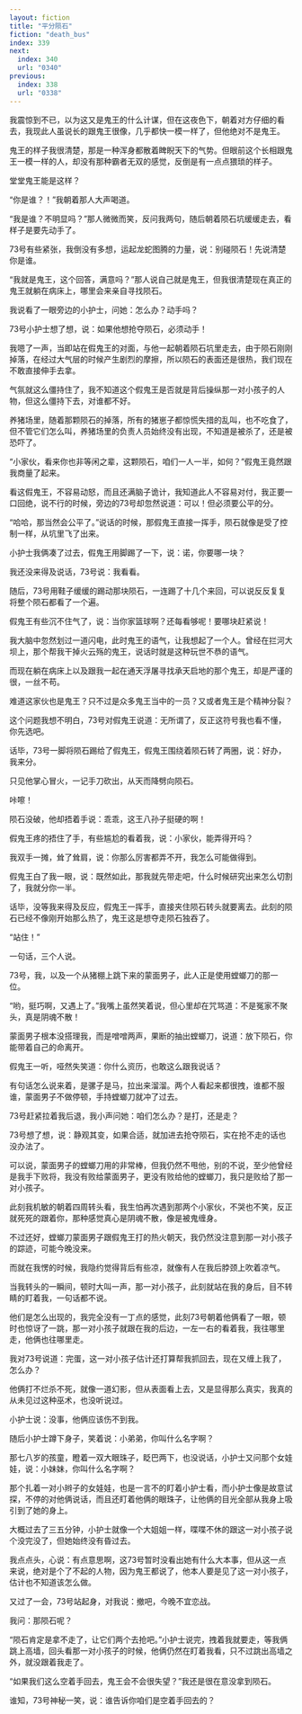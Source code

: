 ```yaml
---
layout: fiction
title: "平分陨石"
fiction: "death_bus"
index: 339
next:
  index: 340
  url: "0340"
previous:
  index: 338
  url: "0338"
---
```

我震惊到不已，以为这又是鬼王的什么计谋，但在这夜色下，朝着对方仔细的看去，我现此人虽说长的跟鬼王很像，几乎都快一模一样了，但他绝对不是鬼王。

鬼王的样子我很清楚，那是一种浑身都散着睥睨天下的气势。但眼前这个长相跟鬼王一模一样的人，却没有那种霸者无双的感觉，反倒是有一点点猥琐的样子。

堂堂鬼王能是这样？

“你是谁？！”我朝着那人大声喝道。

“我是谁？不明显吗？”那人微微而笑，反问我两句，随后朝着陨石坑缓缓走去，看样子是要先动手了。

73号有些紧张，我倒没有多想，运起龙蛇图腾的力量，说：别碰陨石！先说清楚你是谁。

“我就是鬼王，这个回答，满意吗？”那人说自己就是鬼王，但我很清楚现在真正的鬼王就躺在病床上，哪里会来亲自寻找陨石。

我说看了一眼旁边的小护士，问她：怎么办？动手吗？

73号小护士想了想，说：如果他想抢夺陨石，必须动手！

我嗯了一声，当即站在假鬼王的对面，与他一起朝着陨石坑里走去，由于陨石刚刚掉落，在经过大气层的时候产生剧烈的摩擦，所以陨石的表面还是很热，我们现在不敢直接伸手去拿。

气氛就这么僵持住了，我不知道这个假鬼王是否就是背后操纵那一对小孩子的人物，但这么僵持下去，对谁都不好。

养猪场里，随着那颗陨石的掉落，所有的猪崽子都惊慌失措的乱叫，也不吃食了，但不管它们怎么叫，养猪场里的负责人员始终没有出现，不知道是被杀了，还是被恐吓了。

“小家伙，看来你也非等闲之辈，这颗陨石，咱们一人一半，如何？”假鬼王竟然跟我商量了起来。

看这假鬼王，不容易动怒，而且还满脑子诡计，我知道此人不容易对付，我正要一口回绝，说不行的时候，旁边的73号却忽然说道：可以！但必须要公平的分。

“哈哈，那当然会公平了。”说话的时候，那假鬼王直接一挥手，陨石就像是受了控制一样，从坑里飞了出来。

小护士我俩凑了过去，假鬼王用脚踢了一下，说：诺，你要哪一块？

我还没来得及说话，73号说：我看看。

随后，73号用鞋子缓缓的踢动那块陨石，一连踢了十几个来回，可以说反反复复将整个陨石都看了一个遍。

假鬼王有些沉不住气了，说：当你家篮球啊？还每看够呢！要哪块赶紧说！

我大脑中忽然划过一道闪电，此时鬼王的语气，让我想起了一个人。曾经在拦河大坝上，那个帮我干掉火云殇的鬼王，说话时就是这种玩世不恭的语气。

而现在躺在病床上以及跟我一起在通天浮屠寻找承天启地的那个鬼王，却是严谨的很，一丝不苟。

难道这家伙也是鬼王？只不过是众多鬼王当中的一员？又或者鬼王是个精神分裂？

这个问题我想不明白，73号对假鬼王说道：无所谓了，反正这符号我也看不懂，你先选吧。

话毕，73号一脚将陨石踢给了假鬼王，假鬼王围绕着陨石转了两圈，说：好办，我来分。

只见他掌心冒火，一记手刀砍出，从天而降劈向陨石。

咔嚓！

陨石没破，他却捂着手说：乖乖，这王八孙子挺硬的啊！

假鬼王疼的捂住了手，有些尴尬的看着我，说：小家伙，能弄得开吗？

我双手一摊，耸了耸肩，说：你那么厉害都弄不开，我怎么可能做得到。

假鬼王白了我一眼，说：既然如此，那我就先带走吧，什么时候研究出来怎么切割了，我就分你一半。

话毕，没等我来得及反应，假鬼王一挥手，直接夹住陨石转头就要离去。此刻的陨石已经不像刚开始那么热了，鬼王这是想夺走陨石独吞了。

“站住！”

一句话，三个人说。

73号，我，以及一个从猪棚上跳下来的蒙面男子，此人正是使用螳螂刀的那一位。

“哟，挺巧啊，又遇上了。”我嘴上虽然笑着说，但心里却在咒骂道：不是冤家不聚头，真是阴魂不散！

蒙面男子根本没搭理我，而是噌噌两声，果断的抽出螳螂刀，说道：放下陨石，你能带着自己的命离开。

假鬼王一听，哑然失笑道：你什么资历，也敢这么跟我说话？

有句话怎么说来着，是骡子是马，拉出来溜溜。两个人看起来都很拽，谁都不服谁，蒙面男子不做停顿，手持螳螂刀就冲了过去。

73号赶紧拉着我后退，我小声问她：咱们怎么办？是打，还是走？

73号想了想，说：静观其变，如果合适，就加进去抢夺陨石，实在抢不走的话也没办法了。

可以说，蒙面男子的螳螂刀用的非常棒，但我仍然不甩他，别的不说，至少他曾经是我手下败将，我没有败给蒙面男子，更没有败给他的螳螂刀，我只是败给了那一对小孩子。

此刻我机敏的朝着四周转头看，我生怕再次遇到那两个小家伙，不哭也不笑，反正就死死的跟着你，那种感觉真心是阴魂不散，像是被鬼缠身。

不过还好，螳螂刀蒙面男子跟假鬼王打的热火朝天，我仍然没注意到那一对小孩子的踪迹，可能今晚没来。

而就在我愣的时候，我隐约觉得背后有些凉，就像有人在我后脖颈上吹着凉气。

当我转头的一瞬间，顿时大叫一声，那一对小孩子，此刻就站在我的身后，目不转睛的盯着我，一句话都不说。

他们是怎么出现的，我完全没有一丁点的感觉，此刻73号朝着他俩看了一眼，顿时也惊讶了一跳，那一对小孩子就跟在我的后边，一左一右的看着我，我往哪里走，他俩也往哪里走。

我对73号说道：完蛋，这一对小孩子估计还打算帮我抓回去，现在又缠上我了，怎么办？

他俩打不烂杀不死，就像一道幻影，但从表面看上去，又是显得那么真实，我真的从未见过这种巫术，也没听说过。

小护士说：没事，他俩应该伤不到我。

随后小护士蹲下身子，笑着说：小弟弟，你叫什么名字啊？

那七八岁的孩童，瞪着一双大眼珠子，眨巴两下，也没说话，小护士又问那个女娃娃，说：小妹妹，你叫什么名字啊？

那个扎着一对小辫子的女娃娃，也是一言不的盯着小护士看，而小护士像是故意试探，不停的对他俩说话，而且还盯着他俩的眼珠子，让他俩的目光全部从我身上吸引到了她的身上。

大概过去了三五分钟，小护士就像一个大姐姐一样，喋喋不休的跟这一对小孩子说个没完没了，但她始终没有昏过去。

我点点头，心说：有点意思啊，这73号暂时没看出她有什么大本事，但从这一点来说，绝对是个了不起的人物，因为鬼王都说了，他本人要是见了这一对小孩子，估计也不知道该怎么做。

又过了一会，73号站起身，对我说：撤吧，今晚不宜恋战。

我问：那陨石呢？

“陨石肯定是拿不走了，让它们两个去抢吧。”小护士说完，拽着我就要走，等我俩跳上高墙，回头看那一对小孩子的时候，他俩仍然在盯着我看，只不过跳出高墙之外，就没跟着我走了。

“如果我们这么空着手回去，鬼王会不会很失望？”我还是很在意没拿到陨石。

谁知，73号神秘一笑，说：谁告诉你咱们是空着手回去的？